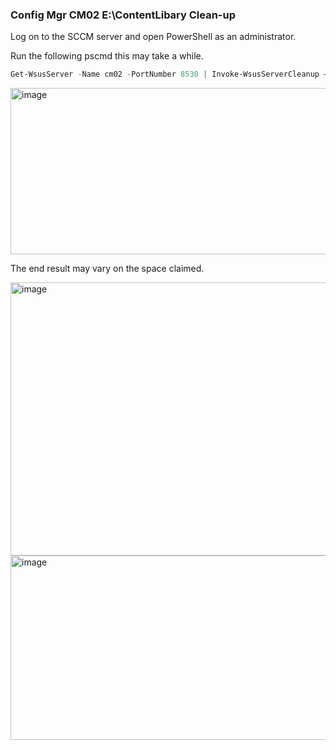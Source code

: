 ### Config Mgr CM02 E:\ContentLibary Clean-up

Log on to the SCCM server and open PowerShell as an administrator.

Run the following pscmd this may take a while. 

```powershell
Get-WsusServer -Name cm02 -PortNumber 8530 | Invoke-WsusServerCleanup –CleanupObsoleteUpdates -CleanupUnneededContentFiles -CompressUpdates -DeclineExpiredUpdates -DeclineSupersededUpdates
```

<img width="880" height="266" alt="image" src="https://github.com/user-attachments/assets/15629e0c-6a93-4423-8209-270edec1e7d3" />

The end result may vary on the space claimed.

<img width="1348" height="437" alt="image" src="https://github.com/user-attachments/assets/17e99391-c7e6-49bc-8e01-3cf6c8db1858" />

<img width="1668" height="295" alt="image" src="https://github.com/user-attachments/assets/289c32ae-de6f-4502-ac06-b5b6c3e1c22a" />

